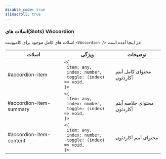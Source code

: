 ```yaml
---
disable_code: true
slimscroll: true
---
```


### اسلات های(Slots) VAccordion

اسلات های کامل موجود برای کامپوننت `<VAccordion />` در اینجا آمده است:

| اسلات                   | ویژگی                                                                                                               | توضیحات                    |
| ----------------------- | ------------------------------------------------------------------------------------------------------------------- | -------------------------- |
| #accordion-item         | <span class="is-array">`<{`<br/>` item: any,`<br/>` index: number,`<br/>` toggle: (index) => void,`<br/>`}>`</span> | محتوای کامل آیتم آکاردئون  |
| #accordion-item-summary | <span class="is-array">`<{`<br/>` item: any,`<br/>` index: number,`<br/>` toggle: (index) => void,`<br/>`}>`</span> | محتوای خلاصه آیتم آکاردئون |
| #accordion-item-content | <span class="is-array">`<{`<br/>` item: any,`<br/>` index: number,`<br/>` toggle: (index) => void,`<br/>`}>`</span> | محتوای آیتم آکاردئون       |
